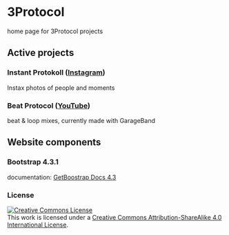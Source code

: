 # 3Protocol

home page for 3Protocol projects

## Active projects

### Instant Protokoll ([Instagram](https://www.instagram.com/instant_protokoll/))

Instax photos of people and moments

### Beat Protocol ([YouTube](https://www.youtube.com/channel/UCmB6-3NeSmfDisRS9fBSVzA))

beat & loop mixes, currently made with GarageBand

## Website components

### Bootstrap 4.3.1

documentation: [GetBoostrap Docs 4.3](https://getbootstrap.com/docs/4.3)

### License

<a rel="license" href="https://creativecommons.org/licenses/by-sa/4.0/"><img alt="Creative Commons License" style="border-width:0" src="https://i.creativecommons.org/l/by-sa/4.0/88x31.png" /></a><br />This work is licensed under a <a rel="license" href="https://creativecommons.org/licenses/by-sa/4.0/">Creative Commons Attribution-ShareAlike 4.0 International License</a>.
